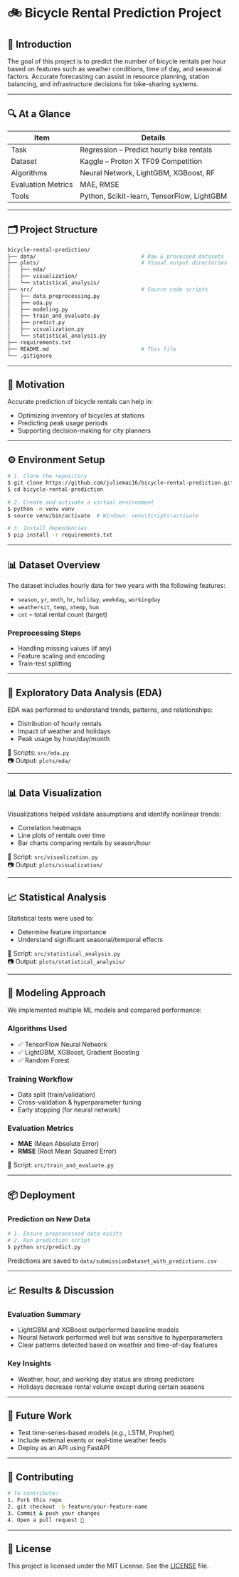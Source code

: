 # 🚲 Bicycle Rental Prediction Project

## 🧠 Introduction

The goal of this project is to predict the number of bicycle rentals per hour based on features such as weather conditions, time of day, and seasonal factors. Accurate forecasting can assist in resource planning, station balancing, and infrastructure decisions for bike-sharing systems.

---

## 🔍 At a Glance

| Item               | Details                                   |
|--------------------|-------------------------------------------|
| Task               | Regression – Predict hourly bike rentals  |
| Dataset            | Kaggle – Proton X TF09 Competition        |
| Algorithms         | Neural Network, LightGBM, XGBoost, RF     |
| Evaluation Metrics | MAE, RMSE                                 |
| Tools              | Python, Scikit-learn, TensorFlow, LightGBM|

---

## 🗂️ Project Structure
```bash
bicycle-rental-prediction/
├── data/                                 # Raw & processed datasets
├── plots/                                # Visual output directories
│   ├── eda/
│   ├── visualization/
│   └── statistical_analysis/
├── src/                                  # Source code scripts
│   ├── data_preprocessing.py
│   ├── eda.py
│   ├── modeling.py
│   ├── train_and_evaluate.py
│   ├── predict.py
│   ├── visualization.py
│   └── statistical_analysis.py
├── requirements.txt
├── README.md                             # This file
└── .gitignore
```

---

## 🎯 Motivation
Accurate prediction of bicycle rentals can help in:
- Optimizing inventory of bicycles at stations
- Predicting peak usage periods
- Supporting decision-making for city planners

---

## ⚙️ Environment Setup

```bash
# 1. Clone the repository
$ git clone https://github.com/juliemai16/bicycle-rental-prediction.git
$ cd bicycle-rental-prediction

# 2. Create and activate a virtual environment
$ python -m venv venv
$ source venv/bin/activate  # Windows: venv\Scripts\activate

# 3. Install dependencies
$ pip install -r requirements.txt
```

---

## 📊 Dataset Overview

The dataset includes hourly data for two years with the following features:

- `season`, `yr`, `mnth`, `hr`, `holiday`, `weekday`, `workingday`
- `weathersit`, `temp`, `atemp`, `hum`
- `cnt` – total rental count (target)

### Preprocessing Steps
- Handling missing values (if any)
- Feature scaling and encoding
- Train-test splitting

---

## 🔎 Exploratory Data Analysis (EDA)

EDA was performed to understand trends, patterns, and relationships:
- Distribution of hourly rentals
- Impact of weather and holidays
- Peak usage by hour/day/month

📁 Scripts: `src/eda.py`  
📷 Output: `plots/eda/`

---

## 📊 Data Visualization

Visualizations helped validate assumptions and identify nonlinear trends:
- Correlation heatmaps
- Line plots of rentals over time
- Bar charts comparing rentals by season/hour

📁 Script: `src/visualization.py`  
📷 Output: `plots/visualization/`

---

## 📈 Statistical Analysis

Statistical tests were used to:
- Determine feature importance
- Understand significant seasonal/temporal effects

📁 Script: `src/statistical_analysis.py`  
📷 Output: `plots/statistical_analysis/`

---

## 🤖 Modeling Approach

We implemented multiple ML models and compared performance:

### Algorithms Used
- ✅ TensorFlow Neural Network
- ✅ LightGBM, XGBoost, Gradient Boosting
- ✅ Random Forest

### Training Workflow
- Data split (train/validation)
- Cross-validation & hyperparameter tuning
- Early stopping (for neural network)

### Evaluation Metrics
- **MAE** (Mean Absolute Error)
- **RMSE** (Root Mean Squared Error)

📁 Script: `src/train_and_evaluate.py`

---

## 📦 Deployment

### Prediction on New Data

```bash
# 1. Ensure preprocessed data exists
# 2. Run prediction script
$ python src/predict.py
```
Predictions are saved to `data/submissionDataset_with_predictions.csv`

---

## 📈 Results & Discussion

### Evaluation Summary
- LightGBM and XGBoost outperformed baseline models
- Neural Network performed well but was sensitive to hyperparameters
- Clear patterns detected based on weather and time-of-day features

### Key Insights
- Weather, hour, and working day status are strong predictors
- Holidays decrease rental volume except during certain seasons

---

## 🧭 Future Work

- Test time-series-based models (e.g., LSTM, Prophet)
- Include external events or real-time weather feeds
- Deploy as an API using FastAPI

---

## 🤝 Contributing

```bash
# To contribute:
1. Fork this repo
2. git checkout -b feature/your-feature-name
3. Commit & push your changes
4. Open a pull request 🎉
```

---

## 🪪 License
This project is licensed under the MIT License. See the [LICENSE](LICENSE) file.
